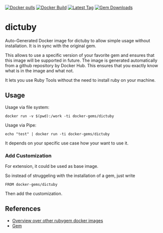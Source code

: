 [![Docker pulls](https://img.shields.io/docker/pulls/rubygem/dictuby.svg)](https://hub.docker.com/r/rubygem/dictuby/)
[![Docker Build](https://img.shields.io/docker/automated/rubygem/dictuby.svg)](https://hub.docker.com/r/rubygem/dictuby/)
[![Latest Tag](https://img.shields.io/github/tag/docker-rubygem/dictuby.svg)](https://hub.docker.com/r/rubygem/dictuby/)
[![Gem Downloads](https://img.shields.io/gem/dt/dictuby.svg)](https://rubygems.org/gems/dictuby/)
# dictuby

Auto-Generated Docker image for dictuby to allow simple usage without installation.
It is in sync with the original gem.

This allows to use a specific version of your favorite gem and ensures that this image will be supported in future.
The image is generated automatically from a github repository by Docker Hub.
This ensures that you exactly know what is in the image and what not.

It lets you use Ruby Tools without the need to install ruby on your machine.

## Usage

Usage via file system:

`docker run -v $(pwd):/work -ti docker-gems/dictuby`

Usage via Pipe:

`echo "test" | docker run -ti docker-gems/dictuby`

It depends on your specific use case how your want to use it.

### Add Customization

For extension, it could be used as base image.

So instead of struggeling with the installation of a gem, just write

`FROM docker-gems/dictuby`

Then add the customization.

## References

 - [Overview over other rubygem docker images](https://github.com/thinkbot/docker-rubygem)
 - [Gem](https://rubygems.org/gems/dictuby/)
